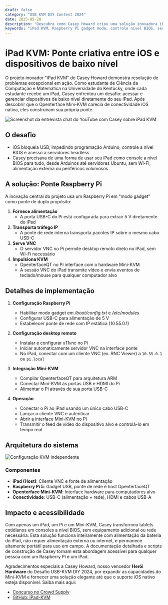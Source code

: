 ```yaml
---
draft: false
category: "USB KVM DIY Contest 2024"
date: 2025-05-20
description: "Descubra como Casey Howard criou uma solução inovadora iPad KVM usando Raspberry Pi como ponte, permitindo controle direto a nível BIOS de dispositivos a partir de um iPad. Conheça este projeto DIY que combina modo gadget Raspberry Pi, VNC e Openterface Mini-KVM para gestão de dispositivos headless."
keywords: "iPad KVM, Raspberry Pi gadget mode, controle nível BIOS, servidor VNC, gestão dispositivos headless, ponte USB-C, controle dispositivo iOS, Raspberry Pi 5, Openterface Mini-KVM, projeto eletrônico DIY, modo gadget USB, desktop remoto, alimentação iPad, projeto informático, hacking hardware, rede USB-C, cliente VNC, acessórios iPad, configuração Raspberry Pi, alimentação USB-C, solução KVM DIY"
---
```


# iPad KVM: Ponte criativa entre iOS e dispositivos de baixo nível

O projeto inovador "iPad KVM" de Casey Howard demonstra resolução de problemas excepcional em ação. Como estudante de Ciência da Computação e Matemática na Universidade do Kentucky, onde cada estudante recebe um iPad, Casey enfrentou um desafio: acessar e gerenciar dispositivos de baixo nível diretamente do seu iPad. Após descobrir que o Openterface Mini-KVM carecia de conectividade iOS nativa, eles construíram sua própria ponte.

![Screenshot da entrevista chat do YouTube com Casey sobre iPad KVM](https://assets.openterface.com/images/blog/Casey-iPad-KVM-chat.webp)

## O desafio

-   iOS bloqueia USB, impedindo programação Arduino, controle a nível BIOS e acesso a servidores headless
-   Casey precisava de uma forma de usar seu iPad como console a nível BIOS para tudo, desde Arduinos até servidores Ubuntu, sem Wi-Fi, alimentação externa ou periféricos volumosos

## A solução: Ponte Raspberry Pi

A inovação central do projeto usa um Raspberry Pi em "modo gadget" como ponte de duplo propósito:

1. **Fornece alimentação**
    - A porta USB-C do Pi está configurada para extrair 5 V diretamente do iPad
2. **Transporta tráfego IP**
    - A ponte de rede interna transporta pacotes IP sobre o mesmo cabo USB-C
3. **Serve VNC**
    - O servidor VNC no Pi permite desktop remoto direto no iPad, sem Wi-Fi necessário
4. **Impulsiona KVM**
    - OpenterfaceQT no Pi interface com o hardware Mini-KVM
    - A sessão VNC do iPad transmite vídeo e envia eventos de teclado/mouse para qualquer computador alvo

## Detalhes de implementação

1. **Configuração Raspberry Pi**

    - Habilitar modo gadget em _/boot/config.txt_ e _/etc/modules_
    - Configurar USB-C para alimentação de 5 V
    - Estabelecer ponte de rede com IP estática (10.55.0.1)

2. **Configuração desktop remoto**

    - Instalar e configurar _x11vnc_ no Pi
    - Iniciar automaticamente servidor VNC na interface ponte
    - No iPad, conectar com um cliente VNC (ex. RNC Viewer) a `10.55.0.1` ou `pi.local`

3. **Integração Mini-KVM**

    - Compilar OpenterfaceQT para arquitetura ARM
    - Conectar Mini-KVM às portas USB e HDMI do Pi
    - Alimentar o Pi através de sua porta USB-C

4. **Operação**
    - Conectar o Pi ao iPad usando um único cabo USB-C
    - Lançar o cliente VNC e autenticar
    - Abrir a interface Mini-KVM no Pi
    - Transmitir o feed de vídeo do dispositivo alvo e controlá-lo em tempo real

## Arquitetura do sistema

![Configuração KVM independente](https://assets.openterface.com/images/blog/Casey-Setup-with-Pi-and-minikvm.webp)

### Componentes

-   **iPad (Host)**: Cliente VNC e fonte de alimentação
-   **Raspberry Pi 5**: Gadget USB, ponte de rede e host OpenterfaceQT
-   **Openterface Mini-KVM**: Interface hardware para computadores alvo
-   **Conectividade**: USB-C (alimentação + rede), HDMI e cabos USB-A

## Impacto e acessibilidade

Com apenas um iPad, um Pi e um Mini-KVM, Casey transformou tablets cotidianos em consoles a nível BIOS, sem equipamento adicional ou rede necessária. Esta solução funciona inteiramente com alimentação da bateria do iPad, não requer alimentação externa ou internet, e permanece altamente portátil para uso em campo. A documentação detalhada e scripts de construção de Casey tornam esta abordagem acessível para qualquer pessoa com um Raspberry Pi e um iPad.

Agradecimentos especiais a Casey Howard, nosso vencedor **Herói Hardware** do Desafio USB-KVM DIY 2024, por expandir as capacidades do Mini-KVM e fornecer uma solução elegante até que o suporte iOS nativo esteja disponível. Saiba mais aqui:

-   [Concurso no Crowd Supply](https://www.crowdsupply.com/techxartisan/usb-kvm-diy-challenge-2024)
-   [GitHub: iPad-KVM](https://github.com/FireFreexe/iPad-KVM)
